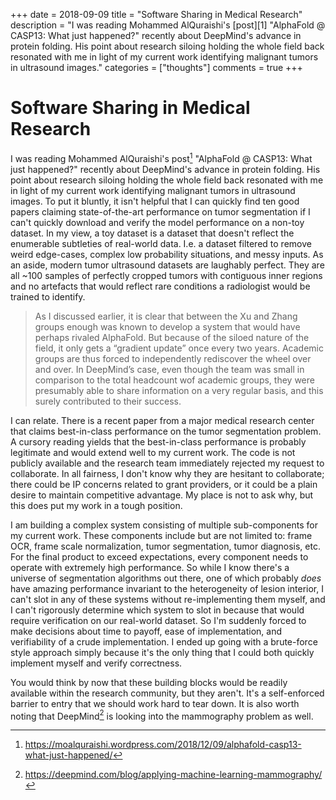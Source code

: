 +++
date = 2018-09-09
title = "Software Sharing in Medical Research"
description = "I was reading Mohammed AlQuraishi's [post][1] \"AlphaFold @ CASP13: What just happened?\" recently about DeepMind's advance in protein folding. His point about research siloing holding the whole field back resonated with me in light of my current work identifying malignant tumors in ultrasound images."
categories = ["thoughts"]
comments = true
+++

# Software Sharing in Medical Research

I was reading Mohammed AlQuraishi's post[^1] "AlphaFold @ CASP13: What just happened?" recently about DeepMind's advance in protein folding. His point about research siloing holding the whole field back resonated with me in light of my current work identifying malignant tumors in ultrasound images. To put it bluntly, it isn't helpful that I can quickly find ten good papers claiming state-of-the-art performance on tumor segmentation if I can't quickly download and verify the model performance on a non-toy dataset. In my view, a toy dataset is a dataset that doesn't reflect the enumerable subtleties of real-world data. I.e. a dataset filtered to remove weird edge-cases, complex low probability situations, and messy inputs. As an aside, modern tumor ultrasound datasets are laughably perfect. They are all ~100 samples of perfectly cropped tumors with contiguous inner regions and no artefacts that would reflect rare conditions a radiologist would be trained to identify.

> As I discussed earlier, it is clear that between the Xu and Zhang groups enough was known to develop a system that would have perhaps rivaled AlphaFold. But because of the siloed nature of the field, it only gets a “gradient update” once every two years. Academic groups are thus forced to independently rediscover the wheel over and over. In DeepMind’s case, even though the team was small in comparison to the total headcount wof academic groups, they were presumably able to share information on a very regular basis, and this surely contributed to their success.

I can relate. There is a recent paper from a major medical research center that claims best-in-class performance on the tumor segmentation problem. A cursory reading yields that the best-in-class performance is probably legitimate and would extend well to my current work. The code is not publicly available and the research team immediately rejected my request to collaborate. In all fairness, I don't know why they are hesitant to collaborate; there could be IP concerns related to grant providers, or it could be a plain desire to maintain competitive advantage. My place is not to ask why, but this does put my work in a tough position.

I am building a complex system consisting of multiple sub-components for my current work. These components include but are not limited to: frame OCR, frame scale normalization, tumor segmentation, tumor diagnosis, etc. For the final product to exceed expectations, every component needs to operate with extremely high performance. So while I know there's a universe of segmentation algorithms out there, one of which probably _does_ have amazing performance invariant to the heterogeneity of lesion interior, I can't slot in any of these systems without re-implementing them myself, and I can't rigorously determine which system to slot in because that would require verification on our real-world dataset. So I'm suddenly forced to make decisions about time to payoff, ease of implementation, and verifiability of a crude implementation. I ended up going with a brute-force style approach simply because it's the only thing that I could both quickly implement myself and verify correctness. 

You would think by now that these building blocks would be readily available within the research community, but they aren't. It's a self-enforced barrier to entry that we should work hard to tear down. It is also worth noting that DeepMind[^2] is looking into the mammography problem as well.

[^1]: https://moalquraishi.wordpress.com/2018/12/09/alphafold-casp13-what-just-happened/

[^2]: https://deepmind.com/blog/applying-machine-learning-mammography/